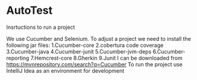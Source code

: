 # AutoTest
Insrtuctions to run a project

We use Cucumber and Selenium.
To adjust a project we need to install the following jar files:
1.Cucumber-core
2.cobertura code coverage
3.Cucumber-java
4.Cucumber-junit
5.Cucumber-jvm-deps
6.Cucumber-reporting
7.Hemcrest-core
8.Gherkin
9.Junit
I can be downloaded from  https://mvnrepository.com/search?q=Cucumber
To run the project use IntelliJ Idea as an environment for development
